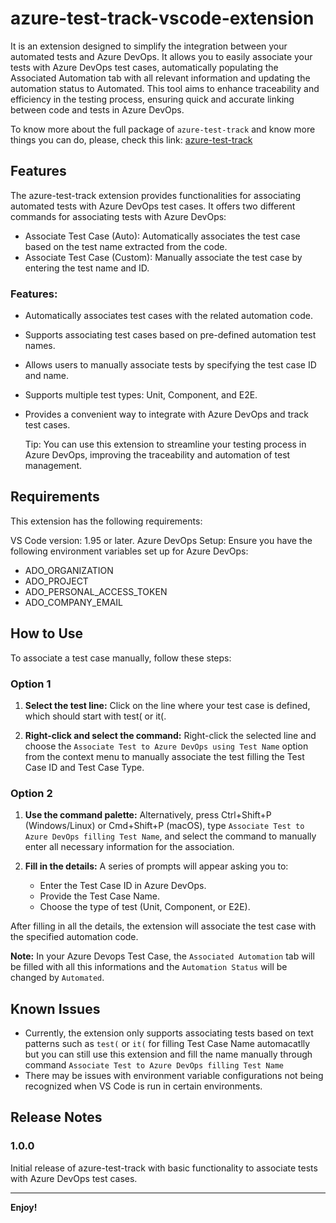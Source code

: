 # azure-test-track-vscode-extension

It is an extension designed to simplify the integration between your automated tests and Azure DevOps. It allows you to easily associate your tests with Azure DevOps test cases, automatically populating the Associated Automation tab with all relevant information and updating the automation status to Automated. This tool aims to enhance traceability and efficiency in the testing process, ensuring quick and accurate linking between code and tests in Azure DevOps.

To know more about the full package of `azure-test-track` and know more things you can do, please, check this link: [azure-test-track](https://github.com/TheCollegeHub/azure-test-trackazure-test-track)

## Features

The azure-test-track extension provides functionalities for associating automated tests with Azure DevOps test cases. It offers two different commands for associating tests with Azure DevOps:

- Associate Test Case (Auto): Automatically associates the test case based on the test name extracted from the code.
- Associate Test Case (Custom): Manually associate the test case by entering the test name and ID.

### Features:
- Automatically associates test cases with the related automation code.
- Supports associating test cases based on pre-defined automation test names.
- Allows users to manually associate tests by specifying the test case ID and name.
- Supports multiple test types: Unit, Component, and E2E.
- Provides a convenient way to integrate with Azure DevOps and track test cases.

    Tip: You can use this extension to streamline your testing process in Azure DevOps, improving the traceability and automation of test management.

## Requirements

This extension has the following requirements:

VS Code version: 1.95 or later.
Azure DevOps Setup: Ensure you have the following environment variables set up for Azure DevOps:
- ADO_ORGANIZATION
- ADO_PROJECT
- ADO_PERSONAL_ACCESS_TOKEN
- ADO_COMPANY_EMAIL

## How to Use
To associate a test case manually, follow these steps:

### Option 1
1. **Select the test line:** Click on the line where your test case is defined, which should start with test( or it(.

2. **Right-click and select the command:** Right-click the selected line and choose the `Associate Test to Azure DevOps using Test Name` option from the context menu to manually associate the test filling the Test Case ID and Test Case Type.

### Option 2
1. **Use the command palette:** Alternatively, press Ctrl+Shift+P (Windows/Linux) or Cmd+Shift+P (macOS), type `Associate Test to Azure DevOps filling Test Name`, and select the command to manually enter all necessary information for the association.

2. **Fill in the details:** A series of prompts will appear asking you to:

    - Enter the Test Case ID in Azure DevOps.
    - Provide the Test Case Name.
    - Choose the type of test (Unit, Component, or E2E).

After filling in all the details, the extension will associate the test case with the specified automation code.

**Note:** In your Azure Devops Test Case, the `Associated Automation` tab will be filled with all this informations and the `Automation Status` will be changed by `Automated`.

## Known Issues

- Currently, the extension only supports associating tests based on text patterns such as `test(` or `it(` for filling Test Case Name automacatlly but you can still use this extension and fill the name manually through command `Associate Test to Azure DevOps filling Test Name`  
- There may be issues with environment variable configurations not being recognized when VS Code is run in certain environments.

## Release Notes
### 1.0.0

Initial release of azure-test-track with basic functionality to associate tests with Azure DevOps test cases.

-----
**Enjoy!**
